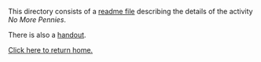 This directory consists of a [readme file](https://github.com/sfushidahardy/SSEA-Linear-Algebra-Activities/blob/main/Non-LinearAlgebra/no-more-pennies-readme.pdf) describing the details of the activity _No More Pennies_.

There is also a [handout](https://github.com/sfushidahardy/SSEA-Linear-Algebra-Activities/blob/main/Non-LinearAlgebra/no-more-pennies-handout.pdf).

[Click here to return home.](https://github.com/sfushidahardy/SSEA-Linear-Algebra-Activities/blob/main/README.md#Non-Linear-Algebra)
